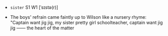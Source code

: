 - `sister` S1 W1 [ˈsɪstə(r)]



-  The boys' refrain came faintly up to Wilson like a nursery rhyme: "Captain want jig jig, my sister pretty girl schoolteacher, captain want jig jig —— the heart of the matter